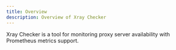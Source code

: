 ```yaml
---
title: Overview
description: Overview of Xray Checker
---
```


Xray Checker is a tool for monitoring proxy server availability with Prometheus metrics support.
